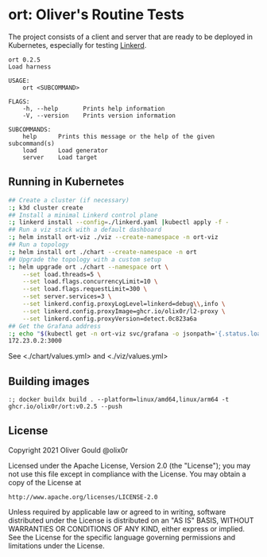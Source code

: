 # ort: Oliver's Routine Tests

The project consists of a client and server that are ready to be deployed in
Kubernetes, especially for testing [Linkerd](https://linkerd.io).

```
ort 0.2.5
Load harness

USAGE:
    ort <SUBCOMMAND>

FLAGS:
    -h, --help       Prints help information
    -V, --version    Prints version information

SUBCOMMANDS:
    help      Prints this message or the help of the given subcommand(s)
    load      Load generator
    server    Load target
```

## Running in Kubernetes

```sh
## Create a cluster (if necessary)
:; k3d cluster create
## Install a minimal Linkerd control plane
:; linkerd install --config=./linkerd.yaml |kubectl apply -f -
## Run a viz stack with a default dashboard
:; helm install ort-viz ./viz --create-namespace -n ort-viz
## Run a topology
:; helm install ort ./chart --create-namespace -n ort
## Upgrade the topology with a custom setup
:; helm upgrade ort ./chart --namespace ort \
    --set load.threads=5 \
    --set load.flags.concurrencyLimit=10 \
    --set load.flags.requestLimit=300 \
    --set server.services=3 \
    --set linkerd.config.proxyLogLevel=linkerd=debug\\,info \
    --set linkerd.config.proxyImage=ghcr.io/olix0r/l2-proxy \
    --set linkerd.config.proxyVersion=detect.0c823a6a
## Get the Grafana address
:; echo "$(kubectl get -n ort-viz svc/grafana -o jsonpath='{.status.loadBalancer.ingress[0].ip}'):3000"
172.23.0.2:3000
```

See <./chart/values.yml> and  <./viz/values.yml>

## Building images

```
:; docker buildx build . --platform=linux/amd64,linux/arm64 -t ghcr.io/olix0r/ort:v0.2.5 --push
```

## License

Copyright 2021 Oliver Gould @olix0r

Licensed under the Apache License, Version 2.0 (the "License"); you may not
use this file except in compliance with the License. You may obtain a copy of
the License at

    http://www.apache.org/licenses/LICENSE-2.0

Unless required by applicable law or agreed to in writing, software
distributed under the License is distributed on an "AS IS" BASIS, WITHOUT
WARRANTIES OR CONDITIONS OF ANY KIND, either express or implied. See the
License for the specific language governing permissions and limitations under
the License.
